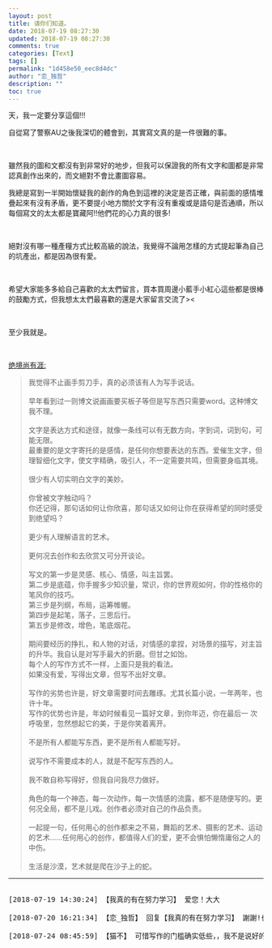 ```yaml
---
layout: post
title: 请你们知道。
date: 2018-07-19 08:27:30
updated: 2018-07-19 08:27:30
comments: true
categories: [Text]
tags: []
permalink: "1d458e50_eec8d4dc"
author: "恋_独哲"
description: ""
toc: true
---
```


<p>天，我一定要分享這個!!!</p> 
<p>自從寫了警察AU之後我深切的體會到，其實寫文真的是一件很難的事。</p> 
<p><br /></p> 
<p>雖然我的圖和文都沒有到非常好的地步，但我可以保證我的所有文字和圖都是非常認真創作出來的，而文絕對不會比畫圖容易。</p> 
<p>我總是寫到一半開始懷疑我的創作的角色到這裡的決定是否正確，與前面的感情堆疊起來有沒有矛盾，更不要提小地方關於文字有沒有重複或是語句是否通順，所以每個寫文的太太都是寶藏阿!!他們花的心力真的很多!</p> 
<p><br /></p> 
<p>絕對沒有哪一種產糧方式比較高級的說法，我覺得不論用怎樣的方式提起筆為自己的坑產出，都是因為很有愛。</p> 
<p><br /></p> 
<p>希望大家能多多給自己喜歡的太太們留言，買本買周邊小藍手小紅心這些都是很棒的鼓勵方式，但我想太太們最喜歡的還是大家留言交流了&gt;&lt;</p> 
<p><br /></p> 
<p>至少我就是。</p> 
<p><br /></p> 
<p reblogfrom="reblogfrom"  ><a target="_blank" href="http://echomarine.lofter.com/post/1d516a50_eec80c3e"  >绝境尚有涯:</a></p> 
<blockquote> 
 <p>我觉得不止画手剪刀手，真的必须该有人为写手说话。<br /><br />早年看到过一则博文说画画要买板子等但是写东西只需要word。这种博文我不理。<br /><br />文字是表达方式和途径，就像一条线可以有无数方向，字到词，词到句，可能无限。<br />最重要的是文字寄托的是感情，是任何你想要表达的东西。爱催生文字，但理智细化文字，使文字精确，吸引人，不一定需要共鸣，但需要身临其境。<br /><br />很少有人切实明白文字的美妙。<br /><br />你曾被文字触动吗？<br />你还记得，那句话如何让你欣喜，那句话又如何让你在获得希望的同时感受到绝望吗？<br /><br />更少有人理解语言的艺术。<br /><br />更何况去创作和去欣赏又可分开谈论。<br /><br />写文的第一步是灵感、核心、情感，叫主旨罢。<br />第二步是底蕴，你手握多少知识量，常识，你的世界观如何，你的性格你的笔风你的技巧。<br />第三步是列纲，布局，运筹帷幄。<br />第四步是起笔，落子，三思后行。<br />第五步是修改，增色，笔底烟花。<br /><br />期间要经历的挣扎，和人物的对话，对情感的拿捏，对场景的描写，对主旨的升华。我自认是对写手最大的折磨。但甘之如饴。<br />每个人的写作方式不一样，上面只是我的看法。<br />如果没有爱，写得出文章，但写不出好文章。<br /><br />写作的劣势也许是，好文章需要时间去雕琢。尤其长篇小说，一年两年，也许十年。<br />写作的优势也许是，年幼时候看见一篇好文章，到你年迈，你在最后一&nbsp;次呼吸里，忽然想起它的美，于是你笑着离开。<br /><br />不是所有人都能写东西，更不是所有人都能写好。<br /><br />说写作不需要成本的人，就是不配写东西的人。<br /><br />我不敢自称写得好，但我自问我尽力做好。<br /><br />角色的每一个神态，每一次动作，每一次情感的流露，都不是随便写的。更何况全局，都不是儿戏。创作者必须对自己的作品负责。<br /><br />一起提一句，任何用心的创作都来之不易，舞蹈的艺术、摄影的艺术、运动的艺术……任何用心的创作，都值得人们的爱，更不会惧怕懒惰庸俗之人的中伤。<br /><br />生活是沙漠，艺术就是爬在沙子上的蛇。</p> 
</blockquote>

---

<pre>

[2018-07-19 14:30:24] 【我真的有在努力学习】 爱您！大大

[2018-07-20 16:21:34] 【恋_独哲】 回复【我真的有在努力学习】 謝謝!也愛你!

[2018-07-24 08:45:59] 【猫不】 可惜写作的门槛确实低些，，我不是说好的负责的作者。但是只用开个word就能写，确实方便了很多小学生。

</pre>